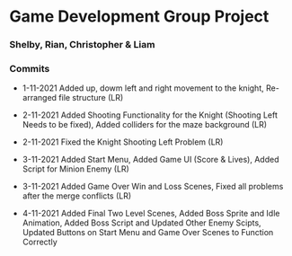# Game Development Group Project

### Shelby, Rian, Christopher & Liam

### Commits
- 1-11-2021 Added up, dowm left and right movement to the knight, Re-arranged file structure (LR)

- 2-11-2021 Added Shooting Functionality for the Knight (Shooting Left Needs to be fixed), Added colliders for the maze background (LR)

- 2-11-2021 Fixed the Knight Shooting Left Problem (LR)

- 3-11-2021 Added Start Menu, Added Game UI (Score & Lives), Added Script for Minion Enemy (LR)

- 3-11-2021 Added Game Over Win and Loss Scenes, Fixed all problems after the merge conflicts (LR)

- 4-11-2021 Added Final Two Level Scenes, Added Boss Sprite and Idle Animation, Added Boss Script and Updated Other Enemy Scipts, Updated Buttons on Start Menu and Game Over Scenes to Function Correctly
